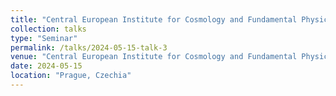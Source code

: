 ```yaml
---
title: "Central European Institute for Cosmology and Fundamental Physics"
collection: talks
type: "Seminar"
permalink: /talks/2024-05-15-talk-3
venue: "Central European Institute for Cosmology and Fundamental Physics"
date: 2024-05-15
location: "Prague, Czechia"
---
```


